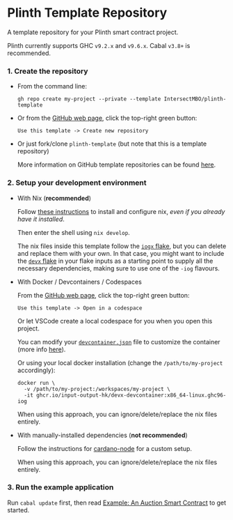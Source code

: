 # Plinth Template Repository 

A template repository for your Plinth smart contract project.

Plinth currently supports GHC `v9.2.x` and `v9.6.x`. Cabal `v3.8+` is recommended.

### 1. Create the repository

- From the command line:

  ```
  gh repo create my-project --private --template IntersectMBO/plinth-template
  ```

- Or from the [GitHub web page](https://github.com/IntersectMBO/plinth-template), click the top-right green button:

  `Use this template -> Create new repository`

- Or just fork/clone `plinth-template` (but note that this is a template repository)

  More information on GitHub template repositories can be found [here](https://docs.github.com/en/repositories/creating-and-managing-repositories/creating-a-repository-from-a-template).

### 2. Setup your development environment

- With Nix (**recommended**)

  Follow [these instructions](https://github.com/input-output-hk/iogx/blob/main/doc/nix-setup-guide.md) to install and configure nix, *even if you already have it installed*.

  Then enter the shell using `nix develop`.

  The nix files inside this template follow the [`iogx` flake](https://github.com/input-output-hk/iogx), but you can delete and replace them with your own. In that case, you might want to include the [`devx` flake](https://github.com/input-output-hk/devx/issues) in your flake inputs as a starting point to supply all the necessary dependencies, making sure to use one of the `-iog` flavours.

- With Docker / Devcontainers / Codespaces

  From the [GitHub web page](https://github.com/IntersectMBO/plinth-template), click the top-right green button:

  `Use this template -> Open in a codespace`

  Or let VSCode create a local codespace for you when you open this project.

  You can modify your [`devcontainer.json`](./.devcontainer/devcontainer.json) file to customize the container (more info [here](https://github.com/input-output-hk/devx?tab=readme-ov-file#vscode-devcontainer--github-codespace-support)).

  Or using your local docker installation (change the `/path/to/my-project` accordingly):
  ```
  docker run \
    -v /path/to/my-project:/workspaces/my-project \
    -it ghcr.io/input-output-hk/devx-devcontainer:x86_64-linux.ghc96-iog
  ```

  When using this approach, you can ignore/delete/replace the nix files entirely.

- With manually-installed dependencies (**not recommended**)

  Follow the instructions for [cardano-node](https://developers.cardano.org/docs/get-started/cardano-node/installing-cardano-node/) for a custom setup.

  When using this approach, you can ignore/delete/replace the nix files entirely.

### 3. Run the example application

Run `cabal update` first, then read [Example: An Auction Smart Contract](https://plutus.cardano.intersectmbo.org/docs/category/example-an-auction-smart-contract) to get started.
